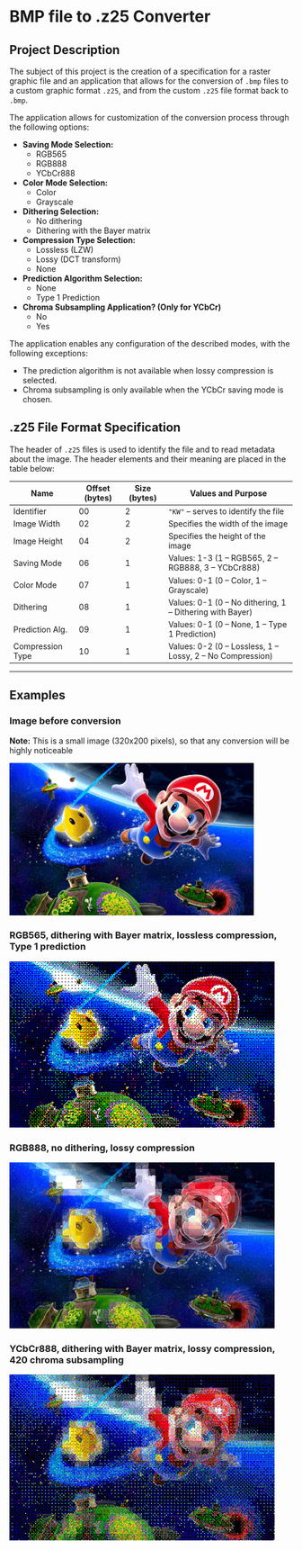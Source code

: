 # BMP file to .z25 Converter

## Project Description

The subject of this project is the creation of a specification for a raster graphic file and an application that allows for the conversion of `.bmp` files to a custom graphic format `.z25`, and from the custom `.z25` file format back to `.bmp`.

The application allows for customization of the conversion process through the following options:

* **Saving Mode Selection:**
    * RGB565
    * RGB888
    * YCbCr888
* **Color Mode Selection:**
    * Color
    * Grayscale
* **Dithering Selection:**
    * No dithering
    * Dithering with the Bayer matrix
* **Compression Type Selection:**
    * Lossless (LZW)
    * Lossy (DCT transform)
    * None
* **Prediction Algorithm Selection:**
    * None
    * Type 1 Prediction
* **Chroma Subsampling Application? (Only for YCbCr)**
    * No
    * Yes

The application enables any configuration of the described modes, with the following exceptions:
* The prediction algorithm is not available when lossy compression is selected.
* Chroma subsampling is only available when the YCbCr saving mode is chosen.

## .z25 File Format Specification

The header of `.z25` files is used to identify the file and to read metadata about the image. The header elements and their meaning are placed in the table below:

| Name               | Offset (bytes) | Size (bytes) | Values and Purpose                                          |
|--------------------|----------------|--------------|-------------------------------------------------------------|
| Identifier         | 00             | 2            | `"KW"` – serves to identify the file                        |
| Image Width        | 02             | 2            | Specifies the width of the image                             |
| Image Height       | 04             | 2            | Specifies the height of the image                            |
| Saving Mode        | 06             | 1            | Values: 1-3 (1 – RGB565, 2 – RGB888, 3 – YCbCr888)           |
| Color Mode         | 07             | 1            | Values: 0-1 (0 – Color, 1 – Grayscale)                       |
| Dithering          | 08             | 1            | Values: 0-1 (0 – No dithering, 1 – Dithering with Bayer)    |
| Prediction Alg.    | 09             | 1            | Values: 0-1 (0 – None, 1 – Type 1 Prediction)              |
| Compression Type   | 10             | 1            | Values: 0-2 (0 – Lossless, 1 – Lossy, 2 – No Compression) |

---
## Examples

### Image before conversion

**Note:** This is a small image (320x200 pixels), so that any conversion will be highly noticeable

![Original](examples/org.png)

### RGB565, dithering with Bayer matrix, lossless compression, Type 1 prediction

![Example 1](examples/ex1.png)

### RGB888, no dithering, lossy compression

![Example 2](examples/ex2.png)

### YCbCr888, dithering with Bayer matrix, lossy compression, 420 chroma subsampling

![Example 3](examples/ex3.png)
